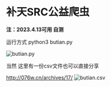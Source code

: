 # 补天SRC公益爬虫
**注：2023.4.13可用 自测**

运行方式
python3 butian.py

![butian.py](http://076w.cn/usr/uploads/2023/04/1266844089.png)

当然 这里有一份csv文件也可以直接分享

http://076w.cn/archives/17/
![butian.csv](http://076w.cn/usr/uploads/2023/04/3563412478.png)
